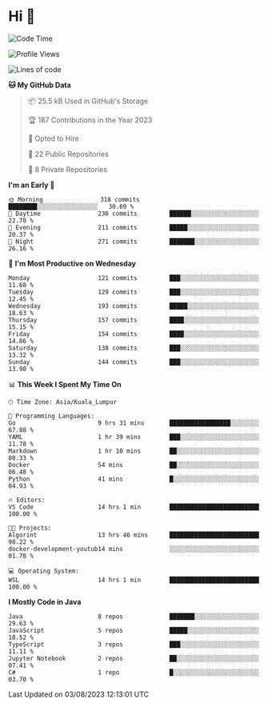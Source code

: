 <h1>Hi 👋</h1>

<!--START_SECTION:waka-->
![Code Time](http://img.shields.io/badge/Code%20Time-297%20hrs%2019%20mins-blue)

![Profile Views](http://img.shields.io/badge/Profile%20Views-6-blue)

![Lines of code](https://img.shields.io/badge/From%20Hello%20World%20I%27ve%20Written-1.1%20million%20lines%20of%20code-blue)

**🐱 My GitHub Data** 

> 📦 25.5 kB Used in GitHub's Storage 
 > 
> 🏆 187 Contributions in the Year 2023
 > 
> 💼 Opted to Hire
 > 
> 📜 22 Public Repositories 
 > 
> 🔑 8 Private Repositories 
 > 
**I'm an Early 🐤** 

```text
🌞 Morning                318 commits         ████████░░░░░░░░░░░░░░░░░   30.69 % 
🌆 Daytime                236 commits         ██████░░░░░░░░░░░░░░░░░░░   22.78 % 
🌃 Evening                211 commits         █████░░░░░░░░░░░░░░░░░░░░   20.37 % 
🌙 Night                  271 commits         ███████░░░░░░░░░░░░░░░░░░   26.16 % 
```
📅 **I'm Most Productive on Wednesday** 

```text
Monday                   121 commits         ███░░░░░░░░░░░░░░░░░░░░░░   11.68 % 
Tuesday                  129 commits         ███░░░░░░░░░░░░░░░░░░░░░░   12.45 % 
Wednesday                193 commits         █████░░░░░░░░░░░░░░░░░░░░   18.63 % 
Thursday                 157 commits         ████░░░░░░░░░░░░░░░░░░░░░   15.15 % 
Friday                   154 commits         ████░░░░░░░░░░░░░░░░░░░░░   14.86 % 
Saturday                 138 commits         ███░░░░░░░░░░░░░░░░░░░░░░   13.32 % 
Sunday                   144 commits         ███░░░░░░░░░░░░░░░░░░░░░░   13.90 % 
```


📊 **This Week I Spent My Time On** 

```text
🕑︎ Time Zone: Asia/Kuala_Lumpur

💬 Programming Languages: 
Go                       9 hrs 31 mins       █████████████████░░░░░░░░   67.88 % 
YAML                     1 hr 39 mins        ███░░░░░░░░░░░░░░░░░░░░░░   11.78 % 
Markdown                 1 hr 10 mins        ██░░░░░░░░░░░░░░░░░░░░░░░   08.33 % 
Docker                   54 mins             ██░░░░░░░░░░░░░░░░░░░░░░░   06.48 % 
Python                   41 mins             █░░░░░░░░░░░░░░░░░░░░░░░░   04.93 % 

🔥 Editors: 
VS Code                  14 hrs 1 min        █████████████████████████   100.00 % 

🐱‍💻 Projects: 
Algorint                 13 hrs 46 mins      █████████████████████████   98.22 % 
docker-development-youtub14 mins             ░░░░░░░░░░░░░░░░░░░░░░░░░   01.78 % 

💻 Operating System: 
WSL                      14 hrs 1 min        █████████████████████████   100.00 % 
```

**I Mostly Code in Java** 

```text
Java                     8 repos             ███████░░░░░░░░░░░░░░░░░░   29.63 % 
JavaScript               5 repos             █████░░░░░░░░░░░░░░░░░░░░   18.52 % 
TypeScript               3 repos             ███░░░░░░░░░░░░░░░░░░░░░░   11.11 % 
Jupyter Notebook         2 repos             ██░░░░░░░░░░░░░░░░░░░░░░░   07.41 % 
C#                       1 repo              █░░░░░░░░░░░░░░░░░░░░░░░░   03.70 % 
```




 Last Updated on 03/08/2023 12:13:01 UTC
<!--END_SECTION:waka-->
